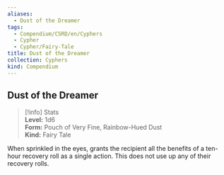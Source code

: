 ```yaml
---
aliases:
  - Dust of the Dreamer
tags:
  - Compendium/CSRD/en/Cyphers
  - Cypher
  - Cypher/Fairy-Tale
title: Dust of the Dreamer
collection: Cyphers
kind: Compendium
---
```

## Dust of the Dreamer  
>[!info] Stats  
> **Level:** 1d6  
> **Form:** Pouch of Very Fine, Rainbow-Hued Dust  
> **Kind:** Fairy Tale
  
When sprinkled in the eyes, grants the recipient all the benefits of a ten-hour recovery roll as a single action. This does not use up any of their recovery rolls.